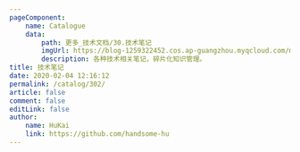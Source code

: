 ```yaml
---
pageComponent:
    name: Catalogue
    data:
        path: 更多_技术文档/30.技术笔记
        imgUrl: https://blog-1259322452.cos.ap-guangzhou.myqcloud.com/my/catalog.png
        description: 各种技术相关笔记，碎片化知识管理。
title: 技术笔记
date: 2020-02-04 12:16:12
permalink: /catalog/302/
article: false
comment: false
editLink: false
author:
    name: HuKai
    link: https://github.com/handsome-hu
---
```


